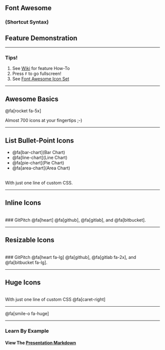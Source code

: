 ## Font Awesome
### (Shortcut Syntax)
## Feature Demonstration

---

### Tips!

1. See <a target="_blank" href="https://github.com/gitpitch/gitpitch/wiki/Font-Awesome">Wiki</a> for feature How-To
1. Press `F` to go fullscreen!
1. See <a target="_blank" href="http://fontawesome.io/icons">Font Awesome Icon Set</a>

---

## Awesome Basics

@fa[rocket fa-5x]

<span class="fa-byline">Almost 700 icons at your fingertips ;-)</span>

---

## List Bullet-Point Icons

- @fa[bar-chart](Bar Chart)
- @fa[line-chart](Line Chart)
- @fa[pie-chart](Pie Chart)
- @fa[area-chart](Area Chart)

<br>
<span class="fa-byline">With just one line of custom CSS.</span>

---

## Inline Icons
<br>
### GitPitch @fa[heart] @fa[github], @fa[gitlab], and @fa[bitbucket].

---

## Resizable Icons
<br>
### GitPitch @fa[heart fa-lg] @fa[github], @fa[gitlab fa-2x], and @fa[bitbucket fa-lg].

---

## Huge Icons
<br>
<span class="fa-byline">With just one line of custom CSS @fa[caret-right]</span>

---

@fa[smile-o fa-huge]

---

### Learn By Example
#### View The <a target="_blank" href="https://github.com/gitpitch/feature-demo/blob/fontawesome-shortcut-syntax/PITCHME.md">Presentation Markdown</a>



